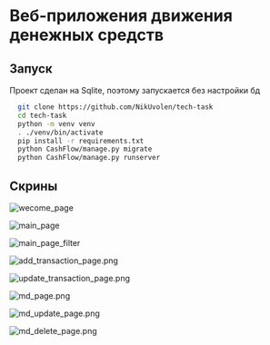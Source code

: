 # Веб-приложения движения денежных средств


## Запуск

Проект сделан на Sqlite, поэтому запускается без настройки бд

```bash
  git clone https://github.com/NikUvolen/tech-task
  cd tech-task
  python -m venv venv
  . ./venv/bin/activate
  pip install -r requirements.txt
  python CashFlow/manage.py migrate
  python CashFlow/manage.py runserver
```

## Скрины

![wecome_page](screens/welcome_page.png)

![main_page](screens/main_page.png)

![main_page_filter](screens/main_page_filter.png)

![add_transaction_page.png](screens/add_transaction_page.png)

![update_transaction_page.png](screens/update_transaction_page.png)

![md_page.png](screens/md_page.png)

![md_update_page.png](screens/md_update_page.png)

![md_delete_page.png](screens/md_update_page.png)